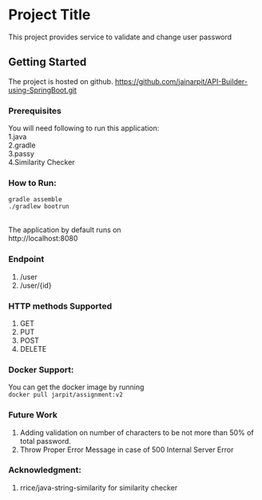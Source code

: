 # Project Title
This project provides service to validate and change user password

## Getting Started
The project is hosted on github.
https://github.com/jainarpit/API-Builder-using-SpringBoot.git

### Prerequisites
You will need following to run this application: 
<br>1.java
<br>2.gradle
<br>3.passy
<br>4.Similarity Checker

### How to Run:
```gradle assemble``` <br>
```./gradlew bootrun```

<br> The application by default runs on <br>
http://localhost:8080

### Endpoint
1. /user
2. /user/{id}

### HTTP methods Supported

1. GET
2. PUT
3. POST
4. DELETE

### Docker Support:
You can get the docker image by running <br>
``docker pull jarpit/assignment:v2``


### Future Work
1. Adding validation on number of characters to be not more than 50% of total password.
2. Throw Proper Error Message in case of 500 Internal Server Error

### Acknowledgment:

1. rrice/java-string-similarity for similarity checker
